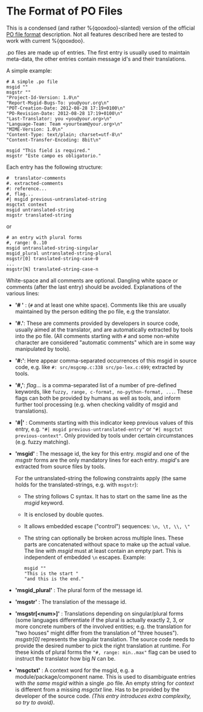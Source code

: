 The Format of PO Files
======================

This is a condensed (and rather %{qooxdoo}-slanted) version of the official [PO file format](http://www.gnu.org/software/gettext/manual/gettext.html#PO-Files) description. Not all features described here are tested to work with current %{qooxdoo}.

.po files are made up of entries. The first entry is usually used to maintain meta-data, the other entries contain message id's and their translations.

A simple example:

    # A simple .po file
    msgid ""
    msgstr ""
    "Project-Id-Version: 1.0\n"
    "Report-Msgid-Bugs-To: you@your.org\n"
    "POT-Creation-Date: 2012-08-28 17:19+0100\n"
    "PO-Revision-Date: 2012-08-28 17:19+0100\n"
    "Last-Translator: you <you@your.org>\n"
    "Language-Team: Team <yourteam@your.org>\n"
    "MIME-Version: 1.0\n"
    "Content-Type: text/plain; charset=utf-8\n"
    "Content-Transfer-Encoding: 8bit\n"

    msgid "This field is required."
    msgstr "Este campo es obligatorio."

Each entry has the following structure:

    #  translator-comments
    #. extracted-comments
    #: reference...
    #, flag...
    #| msgid previous-untranslated-string
    msgctxt context
    msgid untranslated-string
    msgstr translated-string

or

    # an entry with plural forms
    #, range: 0..10
    msgid untranslated-string-singular
    msgid_plural untranslated-string-plural
    msgstr[0] translated-string-case-0
    ...
    msgstr[N] translated-string-case-n

White-space and all comments are optional. Dangling white space or comments (after the last entry) should be avoided. Explanations of the various lines:

-   **'\# '** : (`#` and at least one white space). Comments like this are usually maintained by the person editing the po file, e.g the translator.
-   **'\#.'**: These are comments provided by developers in source code, usually aimed at the translator, and are automatically extracted by tools into the po file. (All comments starting with `#` and some non-white character are considered "automatic comments" which are in some way manipulated by tools).
-   **'\#:'**: Here appear comma-separated occurrences of this msgid in source code, e.g. like `#: src/msgcmp.c:338 src/po-lex.c:699`; extracted by tools.
-   **'\#,'**: *flag...* is a comma-separated list of a number of pre-defined keywords, like `fuzzy, range, c-format, no-python-format, ...`. These flags can both be provided by humans as well as tools, and inform further tool processing (e.g. when checking validity of msgid and translations).
-   **'\#|'** : Comments starting with this indicator keep previous values of this entry, e.g. `"#| msgid previous-untranslated-entry"` or `"#| msgctxt previous-context"`. Only provided by tools under certain circumstances (e.g. fuzzy matching).
-   **'msgid'** : The message id, the key for this entry. *msgid* and one of the *msgstr* forms are the only mandatory lines for each entry. *msgid*'s are extracted from source files by tools.

    For the untranslated-string the following constraints apply (the same holds for the translated-strings, e.g. with `msgstr`):

    -   The string follows C syntax. It has to start on the same line as the *msgid* keyword.
    -   It is enclosed by double quotes.
    -   It allows embedded escape ("control") sequences: `\n, \t, \\, \"`
    -   The string can optionally be broken across multiple lines. These parts are concatenated without space to make up the actual value. The line with *msgid* must at least contain an empty part. This is independent of embedded `\n` escapes. Example:

            msgid ""
            "This is the start "
            "and this is the end."

-   **'msgid\_plural'** : The plural form of the message id.
-   **'msgstr'** : The translation of the message id.
-   **'msgstr[\<num\>]'** : Translations depending on singular/plural forms (some languages differentiate if the plural is actually exactly 2, 3, or more concrete numbers of the involved entities; e.g. the translation for "two houses" might differ from the translation of "three houses"). *msgstr[0]* represents the singular translation. The source code needs to provide the desired number to pick the right translation at runtime. For these kinds of plural forms the `"#, range: min..max"` flag can be used to instruct the translator how big *N* can be.
-   **'msgctxt'** : A context word for the msgid, e.g. a module/package/component name. This is used to disambiguate entries with *the same msgid* within a single .po file. An empty string for *context* is different from a missing *msgctxt* line. Has to be provided by the developer of the source code. *(This entry introduces extra complexity, so try to avoid)*.

